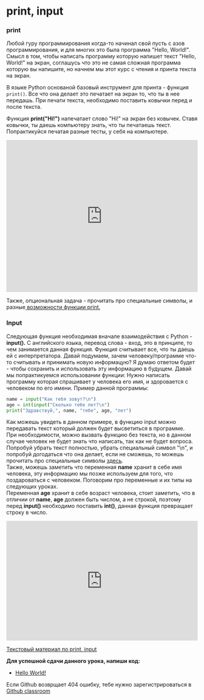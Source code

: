 # print, input

### print  

Любой гуру программирования когда-то начинал свой пусть с азов программирования, и для многих это была программа "Hello, World!".
Смысл в том, чтобы написать программу которую напишет текст "Hello, World!" на экран, соглашусь что это не самая сложная программа которую вы напишите, 
но начнем мы этот курс с чтения и принта текста на экран.    

В языке Python основаной базовый инструмент для принта - функция `print()`. Все что она делает это печатает на экран то, что ты в нее передашь. При печати текста, необходимо
поставить ковычки перед и после текста.   

Функция **print("Hi!")** напечатает слово "Hi!" на экран без ковычек. Ставя ковычки, ты даешь компьютеру знать, что ты печатаешь текст.
Попрактикуйся печатая разные тесты, у себя на компьютере. 

<iframe height="400px" width="100%" src="https://repl.it/@SakenMukanov/WheatFragrantSyndrome?lite=true" scrolling="no" frameborder="no" allowtransparency="true" allowfullscreen="true" sandbox="allow-forms allow-pointer-lock allow-popups allow-same-origin allow-scripts allow-modals"></iframe>
 
Также, опциональная задача - прочитать про специальные символы, и разные<a href="https://pythonworld.ru/tipy-dannyx-v-python/stroki-literaly-strok.html" target="_blank"> возможности функции print.</a>

### Input  

Следующая функция необходимая вначале взаимодействия с Python - **input().** С английского языка, перевод слова - вход, это в принципе, то чем занимается данная функция. Функция считывает все, что ты даешь ей с интерпретатора. Давай подумаем, зачем человеку/программе что-то считывать и принимать новую информацую? Я думаю ответом будет - чтобы сохранить и использовать эту информацию в будущем. Давай мы попрактикуемся использовании функции:
Нужно написать программу которая спрашивает у человека его имя, и здоровается с человеком по его имени. Пример данной программы:
```python
name = input("Как тебя зовут?\n")  
age = int(input("Сколько тебе лет?\n")
print("Здравствуй,", name, "тебе", age, "лет")
```
Как можешь увидеть в данном примере, в функцию input можно передавать текст который должен будет высветиться в программе.   
При необходимости, можно вызвать функцию без текста, но в данном случае человек не будет знать что написать, так как не будет вопроса.   
Попробуй убрать текст полностью, убрать специальный символ "\n", и попробуй догодаться что она делает, если не сможешь, то можешь прочитать про специальные символы <a href="https://pythonworld.ru/tipy-dannyx-v-python/stroki-literaly-strok.html" target="_blank">здесь</a>.   
Также, можешь заметить что переменная **name** хранит в себе имя человека, эту информацию мы позже используем для того, что поздароваться с человеком. Поговорим про переменные и их типы на следующих уроках.   
Переменная **age** хранит в себе возраст человека, стоит заметить, что в отличии от **name**, **age** должен быть числом, а не строкой, поэтому перед **input()** необходимо поставить **int()**, данная функция превращает строку в число.

<iframe width="100%" height="315" src="https://www.youtube.com/embed/yuyq2BrHMJE" frameborder="0" allow="accelerometer; autoplay; encrypted-media; gyroscope; picture-in-picture" allowfullscreen></iframe>


<a href="https://younglinux.info/python/input.php" target="_blank">Текстовый материал по print, input </a>  

**Для успешной сдачи данного урока, напиши код:**

- <a href="https://github.com/alem-classroom/student-python-introduction-sakenism/blob/master/input-output/hello.py" class="repo-button">Hello World!</a>   


Если Github возврщает 404 ошибку, тебе нужно зарегистрироваться в <a href="https://classroom.github.com/a/c9J3nA9U">Github classroom</a>   
